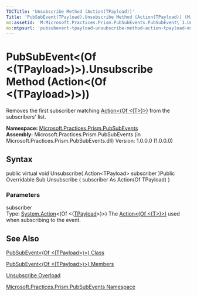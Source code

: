 ```yaml
---
TOCTitle: 'Unsubscribe Method (Action(TPayload))'
Title: 'PubSubEvent(TPayload).Unsubscribe Method (Action(TPayload)) (Microsoft.Practices.Prism.PubSubEvents)'
ms:assetid: 'M:Microsoft.Practices.Prism.PubSubEvents.PubSubEvent\`1.Unsubscribe(System.Action{\`0})'
ms:mtpsurl: 'pubsubevent-tpayload-unsubscribe-method-action-tpayload-mspp-pubsubevents.md'
---
```


# PubSubEvent&lt;(Of &lt;(TPayload&gt;)&gt;).Unsubscribe Method (Action&lt;(Of &lt;(TPayload&gt;)&gt;))

Removes the first subscriber matching [Action&lt;(Of &lt;(T&gt;)&gt;)](http://msdn.microsoft.com/en-us/library/018hxwa8) from the subscribers' list.

**Namespace:** [Microsoft.Practices.Prism.PubSubEvents](https://msdn.microsoft.com/library/microsoft.practices.prism.pubsubevents)
**Assembly:** Microsoft.Practices.Prism.PubSubEvents (in Microsoft.Practices.Prism.PubSubEvents.dll) Version: 1.0.0.0 (1.0.0.0)

## Syntax
public virtual void Unsubscribe( Action&lt;TPayload&gt; subscriber )Public Overridable Sub Unsubscribe ( subscriber As Action(Of TPayload) )

### Parameters

subscriber  
Type: [System.Action](http://msdn.microsoft.com/en-us/library/018hxwa8)&lt;(Of &lt;([TPayload](https://msdn.microsoft.com/library/microsoft.practices.prism.pubsubevents.pubsubevent%601)&gt;)&gt;)
The [Action&lt;(Of &lt;(T&gt;)&gt;)](http://msdn.microsoft.com/en-us/library/018hxwa8) used when subscribing to the event.

## See Also
[PubSubEvent&lt;(Of &lt;(TPayload&gt;)&gt;) Class](https://msdn.microsoft.com/library/microsoft.practices.prism.pubsubevents.pubsubevent%601)

[PubSubEvent&lt;(Of &lt;(TPayload&gt;)&gt;) Members](https://msdn.microsoft.com/allmembers.t:microsoft.practices.prism.pubsubevents.pubsubevent%601)

[Unsubscribe Overload](https://msdn.microsoft.com/overload:microsoft.practices.prism.pubsubevents.pubsubevent%601.unsubscribe)

[Microsoft.Practices.Prism.PubSubEvents Namespace](https://msdn.microsoft.com/library/microsoft.practices.prism.pubsubevents)
